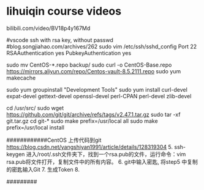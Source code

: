 # lihuiqin course videos
bilibili.com/video/BV18p4y167Md

#vscode ssh with rsa key, without passwd
#blog.songjiahao.com/archives/262
sudo vim /etc/ssh/sshd_config
    Port 22
    RSAAuthentication yes
    PubkeyAuthentication yes



sudo mv CentOS-*.repo backup/
sudo curl -o CentOS-Base.repo https://mirrors.aliyun.com/repo/Centos-vault-8.5.2111.repo
sudo yum makecache

sudo yum groupinstall "Development Tools"
sudo yum install curl-devel expat-devel gettext-devel openssl-devel  perl-CPAN perl-devel zlib-devel

cd /usr/src/
sudo wget https://github.com/git/git/archive/refs/tags/v2.47.1.tar.gz
sudo tar -xf git.tar.gz
cd git-*
sudo make prefix=/usr/local all
sudo make prefix=/usr/local install

############CentOS 上传代码到git
https://blog.csdn.net/yangshiyan1991/article/details/128319304
5. ssh-keygen
进入/root/.ssh文件夹下，找到一个rsa.pub的文件，运行命令：vim rsa.pub将文件打开，复制文件中的所有内容。
6. git中输入密匙, 将step5 中复制的密匙输入Git
7. 生成Token
8.

#########
